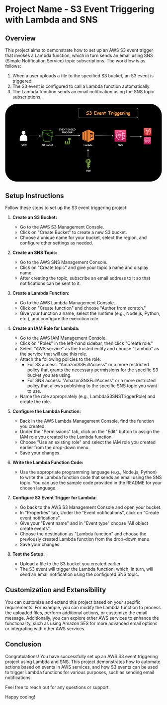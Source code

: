 # Project Name - S3 Event Triggering with Lambda and SNS

## Overview

This project aims to demonstrate how to set up an AWS S3 event trigger that invokes a Lambda function, which in turn sends an email using SNS (Simple Notification Service) topic subscriptions. The workflow is as follows:

1. When a user uploads a file to the specified S3 bucket, an S3 event is triggered.
2. The S3 event is configured to call a Lambda function automatically.
3. The Lambda function sends an email notification using the SNS topic subscriptions.


![s3-event-trigger](https://github.com/saisamala/AWS-Projects/blob/main/S3-Event-Triggering-with-Lambda-and-SNS/s3-event-triggering.png)


## Setup Instructions

Follow these steps to set up the S3 event triggering project:

1. **Create an S3 Bucket:**
   - Go to the AWS S3 Management Console.
   - Click on "Create Bucket" to create a new S3 bucket.
   - Choose a unique name for your bucket, select the region, and configure other settings as needed.

2. **Create an SNS Topic:**
   - Go to the AWS SNS Management Console.
   - Click on "Create topic" and give your topic a name and display name.
   - After creating the topic, subscribe an email address to it so that notifications can be sent to it.

3. **Create a Lambda Function:**
   - Go to the AWS Lambda Management Console.
   - Click on "Create function" and choose "Author from scratch."
   - Give your function a name, select the runtime (e.g., Node.js, Python, etc.), and configure the execution role.

4. **Create an IAM Role for Lambda:**
   - Go to the AWS IAM Management Console.
   - Click on "Roles" in the left-hand sidebar, then click "Create role."
   - Select "AWS service" as the trusted entity and choose "Lambda" as the service that will use this role.
   - Attach the following policies to the role:
     - For S3 access: "AmazonS3FullAccess" or a more restricted policy that grants the necessary permissions for the specific S3 bucket you are using.
     - For SNS access: "AmazonSNSFullAccess" or a more restricted policy that allows publishing to the specific SNS topic you want to use.
   - Name the role appropriately (e.g., LambdaS3SNSTriggerRole) and create the role.

5. **Configure the Lambda Function:**
   - Back in the AWS Lambda Management Console, find the function you created.
   - Under the "Permissions" tab, click on the "Edit" button to assign the IAM role you created to the Lambda function.
   - Choose "Use an existing role" and select the IAM role you created earlier from the drop-down menu.
   - Save your changes.

6. **Write the Lambda Function Code:**
   - Use the appropriate programming language (e.g., Node.js, Python) to write the Lambda function code that sends an email using the SNS topic. You can use the sample code provided in the README for your chosen language.

7. **Configure S3 Event Trigger for Lambda:**
   - Go back to the AWS S3 Management Console and open your bucket.
   - In "Properties" tab, Under the "Event notifications", click on "Create event notifications".
   - Give your "Event name" and in "Event type" choose "All object create events".
   - Choose the destination as "Lambda function" and choose the previously created Lambda function from the drop-down menu.
   - Save your changes.

8. **Test the Setup:**
   - Upload a file to the S3 bucket you created earlier.
   - The S3 event will trigger the Lambda function, which, in turn, will send an email notification using the configured SNS topic.

## Customization and Extensibility

You can customize and extend this project based on your specific requirements. For example, you can modify the Lambda function to process the uploaded files, perform additional actions, or customize the email message. Additionally, you can explore other AWS services to enhance the functionality, such as using Amazon SES for more advanced email options or integrating with other AWS services.

## Conclusion

Congratulations! You have successfully set up an AWS S3 event triggering project using Lambda and SNS. This project demonstrates how to automate actions based on events in AWS services, and how S3 events can be used to trigger Lambda functions for various purposes, such as sending email notifications.

Feel free to reach out for any questions or support.

Happy coding!
